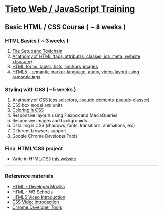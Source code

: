 # [Tieto Web / JavaScript Training](../../readme.md)

## Basic HTML / CSS Course ( ~ 8 weeks )

### HTML Basics ( ~ 3 weeks )

1. [The Setup and Toolchain](./lesson_00_the_setup/readme.md) 
1. [Anathomy of HTML (tags, attributes, classes, ids, meta, website structure)](./lesson_01_anatomy_of_html/readme.md)
1. [HTML forms, tables, lists, anchors, images](./lesson_02_forms_tables/readme.md)
3. [HTML5 - semantic markup language, audio, video, layout using semantic tags](./lesson_03_HTML5/readme.md)

### Styling with CSS ( ~5 weeks )
1. [Anathomy of CSS (css selectors, pseudo elements, pseudo-classes)](./lesson_04_anatomy_of_css/readme.md)
2. [CSS box model and units](./lesson_05_css_box_model/readme.md)
3. [Coloring in CSS](./lesson_06_css_coloring/readme.md)
4. Responsive layouts using Flexbox and MediaQueries
5. Responsive images and backgrounds
6. Datailing in CSS (shadows, fonts, transitions, animations, etc)
7. Different browsers support
8. Google Chrome Developer Tools


### Final HTML/CSS project
- Write in HTML/CSS [this website](https://blackrockdigital.github.io/startbootstrap-freelancer/)
---
### Reference materials
- [HTML - Developer Mozilla](https://developer.mozilla.org/en-US/docs/Web/HTML)
- [HTML - W3 Schools](https://developer.mozilla.org/en-US/docs/Web/HTML)
- [HTML5 Video Introduction](https://scrimba.com/g/ghtml)
- [CSS Video Introduction](https://scrimba.com/g/gintrotocss)
- [Chrome Developer Tools](https://www.udemy.com/devtools-2017-the-basics-of-chrome-developer-tools/)